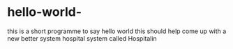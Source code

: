 # hello-world-
this is a short programme to say hello world
this should help come up with a new better system
hospital system called Hospitalin
